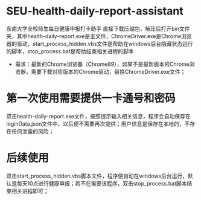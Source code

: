 # SEU-health-daily-report-assistant
 东南大学全校师生每日健康申报打卡助手
 直接下载压缩包，解压后打开bin文件夹，其中health-daily-report.exe是主文件，ChromeDriver.exe是Chrome浏览器的驱动，start_process_hidden.vbs文件是帮助在windows后台隐藏状态运行的脚本，stop_process.bat是帮助结束相关进程的脚本
 * 需求：最新的Chrome浏览器（Chrome89），如果不是最新版本的Chrome浏览器，需要下载对应版本的Chrome驱动，替换ChromeDriver.exe文件；

# 第一次使用需要提供一卡通号和密码
双击health-daily-report.exe文件，按照提示输入相关信息，程序会自动保存在loginData.json文件中，以后便不需要再次提供；用户信息是保存在本地的，不存在任何泄露的风险；

# 后续使用
双击start_process_hidden.vbs脚本文件，程序便自动在windows后台运行，默认是每天10点进行健康申报；若不在需要该程序，双击stop_process.bat脚本结束相关进程即可；
